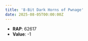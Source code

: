 ```yaml
---
title: '8-Bit Dark Horns of Pwnage'
date: 2025-08-05T00:00:00Z
---
```

- **RAP**: 62617
- **Value**: -1
